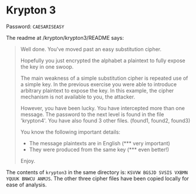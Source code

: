 # Krypton 3

Password: `CAESARISEASY`

The readme at /krypton/krypton3/README says:

> Well done.  You've moved past an easy substitution cipher.
> 
> Hopefully you just encrypted the alphabet a plaintext
to fully expose the key in one swoop.
> 
> The main weakness of a simple substitution cipher is
repeated use of a simple key.  In the previous exercise
you were able to introduce arbitrary plaintext to expose
the key.  In this example, the cipher mechanism is not
available to you, the attacker.
> 
> However, you have been lucky.  You have intercepted more
than one message.  The password to the next level is found
in the file 'krypton4'.  You have also found 3 other files.
(found1, found2, found3)
> 
> You know the following important details:
> 
> - The message plaintexts are in English (*** very important)
> - They were produced from the same key (*** even better!)
> 
> 
> Enjoy.

The contents of `krypton3` in the same directory is: `KSVVW BGSJD SVSIS VXBMN YQUUK BNWCU ANMJS`. The other three cipher files have been copied locally for ease of analysis.